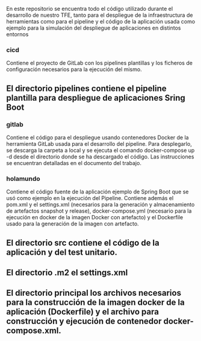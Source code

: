 En este repositorio se encuentra todo el código utilizado durante el desarrollo de nuestro TFE, tanto para el despliegue de la infraestructura de herramientas como para el pipeline y el código de la aplicación usada como ejemplo para la simulación del despliegue de aplicaciones en distintos entornos

### cicd

Contiene el proyecto de GitLab con los pipelines plantillas y los ficheros de configuración necesarios para la ejecución del mismo.
## El directorio pipelines contiene el pipeline plantilla para despliegue de aplicaciones Sring Boot

### gitlab

Contiene el código para el despliegue usando contenedores Docker de la herramienta GitLab usada para el desarrollo del pipeline. 
Para desplegarlo, se descarga la carpeta a local y se ejecuta el comando docker-compose up -d desde el directorio donde se ha descargado el código.
Las instrucciones se encuentran detalladas en el documento del trabajo.

### holamundo

Contiene el código fuente de la aplicación ejemplo de Spring Boot que se usó como ejemplo en la ejecución del Pipeline.
Contiene además el pom.xml y el settings.xml (necesarios para la generación y almacenamiento de artefactos snapshot y release), docker-compose.yml (necesario para la ejecución en docker de la imagen Docker con artefacto) y el Dockerfile usado para la generación de la imagen con artefacto.
## El directorio src contiene el código de la aplicación y del test unitario.
## El directorio .m2 el settings.xml
## El directorio principal los archivos necesarios para la construcción de la imagen docker de la aplicación (Dockerfile) y el archivo para construcción y ejecución de contenedor docker-compose.xml.




